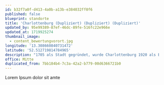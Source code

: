 ```yaml
---
id: b32f7a0f-d413-4a0b-a13b-e384032ff0f6
published: false
blueprint: standorte
title: 'Charlottenburg (Dupliziert) (Dupliziert) (Dupliziert)'
updated_by: 95e99389-87ef-46dc-89fe-516fc22e966e
updated_at: 1719925274
thumbnail_image:
  - content_bewertungvorort.jpg
longitude: '13.308660840731472'
latitude: '52.512719814784965'
description: "1705 als Stadt gegründet, wurde Charlottenburg 1920 als Bezirk nach Groß-Berlin eingemeindet. Im Zuge der Verwaltungsreform 2001 und der Fusion mit dem damaligen Bezirk Wilmersdorf wurde Charlottenburg zum Ortsteil, der dennoch viel bietet. Gründerzeitviertel wie der Klausenerplatz (oder Danckelmannkiez) oder die Altstadt Charlottenburg blieben im Zweiten Weltkrieg beinahe unzerstört. Zwischen Schloss Charlottenburg und Lietzensee mit Einkaufsstraßen wie dem berühmten Ku'damm und der bodenständigeren Wilmersdorfer Straße, mit denkmalgeschützten Bürogebäuden wie dem Bikini-Haus oder dem Atrium Berlin, wohnt man hier mondän und entsprechend teuer. Die Technische Universität Berlin sowie die Universität der Künste liegen ebenfalls im Ortsteil, der, zentral gelegen, eine hervorragende Verkehrsanbindung an die gesamte Metropole hat."
office: Mitte
duplicated_from: 7bb184b4-7c3a-42a2-b779-00d6366721b0
---
```

Lorem Ipsum dolor sit amte